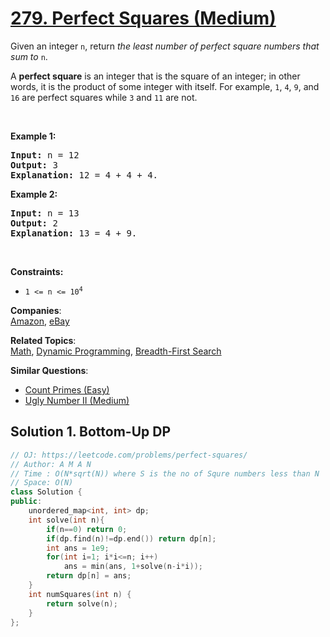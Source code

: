 # [279. Perfect Squares (Medium)](https://leetcode.com/problems/perfect-squares/)

<p>Given an integer <code>n</code>, return <em>the least number of perfect square numbers that sum to</em> <code>n</code>.</p>

<p>A <strong>perfect square</strong> is an integer that is the square of an integer; in other words, it is the product of some integer with itself. For example, <code>1</code>, <code>4</code>, <code>9</code>, and <code>16</code> are perfect squares while <code>3</code> and <code>11</code> are not.</p>

<p>&nbsp;</p>
<p><strong>Example 1:</strong></p>

<pre><strong>Input:</strong> n = 12
<strong>Output:</strong> 3
<strong>Explanation:</strong> 12 = 4 + 4 + 4.
</pre>

<p><strong>Example 2:</strong></p>

<pre><strong>Input:</strong> n = 13
<strong>Output:</strong> 2
<strong>Explanation:</strong> 13 = 4 + 9.
</pre>

<p>&nbsp;</p>
<p><strong>Constraints:</strong></p>

<ul>
	<li><code>1 &lt;= n &lt;= 10<sup>4</sup></code></li>
</ul>


**Companies**:  
[Amazon](https://leetcode.com/company/amazon), [eBay](https://leetcode.com/company/ebay)

**Related Topics**:  
[Math](https://leetcode.com/tag/math/), [Dynamic Programming](https://leetcode.com/tag/dynamic-programming/), [Breadth-First Search](https://leetcode.com/tag/breadth-first-search/)

**Similar Questions**:
* [Count Primes (Easy)](https://leetcode.com/problems/count-primes/)
* [Ugly Number II (Medium)](https://leetcode.com/problems/ugly-number-ii/)

## Solution 1. Bottom-Up DP
 
```cpp
// OJ: https://leetcode.com/problems/perfect-squares/
// Author: A M A N
// Time : O(N*sqrt(N)) where S is the no of Squre numbers less than N
// Space: O(N)
class Solution {
public:
    unordered_map<int, int> dp;
    int solve(int n){
        if(n==0) return 0;
        if(dp.find(n)!=dp.end()) return dp[n];
        int ans = 1e9;
        for(int i=1; i*i<=n; i++)
            ans = min(ans, 1+solve(n-i*i));
        return dp[n] = ans;
    }
    int numSquares(int n) {
        return solve(n);
    }
};
```